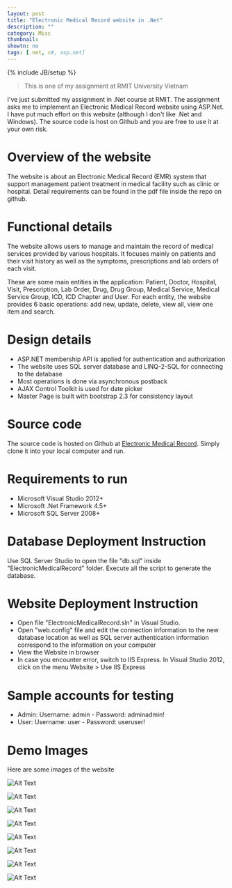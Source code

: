 ```yaml
---
layout: post
title: "Electronic Medical Record website in .Net"
description: ""
category: Misc
thumbnail: 
showtn: no
tags: [.net, c#, asp.net]
---
```

{% include JB/setup %}

> This is one of my assignment at RMIT University Vietnam

I've just submitted my assignment in .Net course at RMIT. The assignment asks me
to implement an Electronic Medical Record website using ASP.Net. I have put much
effort on this website (although I don't like .Net and Windows). The source code
is host on Github and you are free to use it at your own risk.

# Overview of the website

The website is about an Electronic Medical Record (EMR) system that support
management patient treatment in medical facility such as clinic or hospital.
Detail requirements can be found in the pdf file inside the repo on github.

# Functional details

The website allows users to manage and maintain the record of medical services
provided by various hospitals. It focuses mainly on patients and their visit
history as well as the symptoms, prescriptions and lab orders of each visit.

These are some main entities in the application: Patient, Doctor, Hospital,
Visit, Prescription, Lab Order, Drug,
Drug Group, Medical Service, Medical Service Group, ICD, ICD Chapter and User. For
each entity, the website provides 6 basic operations: add new, update, delete,
view all, view one item and search.

<!-- more -->

# Design details

- ASP.NET membership API is applied for authentication and authorization
- The website uses SQL server database and LINQ-2-SQL for connecting to the
  database
- Most operations is done via asynchronous postback
- AJAX Control Toolkit is used for date picker
- Master Page is built with bootstrap 2.3 for consistency layout

# Source code

The source code is hosted on Github at
[Electronic Medical Record](https://github.com/tmtxt/electronic-medical-record).
Simply clone it into your local computer and run.

# Requirements to run

- Microsoft Visual Studio 2012+
- Microsoft .Net Framework 4.5+
- Microsoft SQL Server 2008+

# Database Deployment Instruction

Use SQL Server Studio to open the file "db.sql" inside "ElectronicMedicalRecord"
folder. Execute all the script to generate the database.

# Website Deployment Instruction

- Open file "ElectronicMedicalRecord.sln" in Visual Studio.
- Open "web.config" file and edit the connection information to the new database
location as well as SQL server authentication information correspond to the
information on your computer
- View the Website in browser
- In case you encounter error, switch to IIS Express. In Visual Studio 2012, click
on the menu Website > Use IIS Express

# Sample accounts for testing

- Admin: Username: admin - Password: adminadmin!
- User: Username: user - Password: useruser!

# Demo Images

Here are some images of the website

![Alt Text](/files/2013-09-13-emacs-dired-new-terminal-window-at-current-directory-on-macos/login1.png)

![Alt Text](/files/2013-09-13-emacs-dired-new-terminal-window-at-current-directory-on-macos/login2.png)

![Alt Text](/files/2013-09-13-emacs-dired-new-terminal-window-at-current-directory-on-macos/home.png)

![Alt Text](/files/2013-09-13-emacs-dired-new-terminal-window-at-current-directory-on-macos/list.png)

![Alt Text](/files/2013-09-13-emacs-dired-new-terminal-window-at-current-directory-on-macos/new.png)

![Alt Text](/files/2013-09-13-emacs-dired-new-terminal-window-at-current-directory-on-macos/detail.png)

![Alt Text](/files/2013-09-13-emacs-dired-new-terminal-window-at-current-directory-on-macos/visit1.png)

![Alt Text](/files/2013-09-13-emacs-dired-new-terminal-window-at-current-directory-on-macos/visit2.png)
